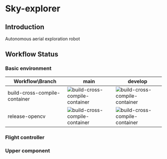 # Sky-explorer

## Introduction

Autonomous aerial exploration robot

## Workflow Status

### Basic environment

| Workflow\Branch               | main                                                         | develop                                                      |
| ----------------------------- | ------------------------------------------------------------ | ------------------------------------------------------------ |
| build-cross-compile-container | ![build-cross-compile-container](https://github.com/jason-xy/Sky-explorer/actions/workflows/build-cross-compile-container.yml/badge.svg?branch=main) | ![build-cross-compile-container](https://github.com/jason-xy/Sky-explorer/actions/workflows/build-cross-compile-container.yml/badge.svg?branch=develop) |
| release-opencv                | ![build-cross-compile-container](https://github.com/jason-xy/Sky-explorer/actions/workflows/release-opencv.yml/badge.svg?branch=main) | ![build-cross-compile-container](https://github.com/jason-xy/Sky-explorer/actions/workflows/release-opencv.yml/badge.svg?branch=develop) |

### Flight controller

### Upper component

